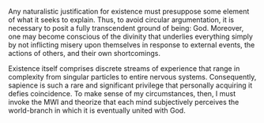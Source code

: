 Any naturalistic justification for existence must presuppose some element of what it seeks to explain. Thus, to avoid circular argumentation, it is necessary to posit a fully transcendent ground of being: God. Moreover, one may become conscious of the divinity that underlies everything simply by not inflicting misery upon themselves in response to external events, the actions of others, and their own shortcomings.

Existence itself comprises discrete streams of experience that range in complexity from singular particles to entire nervous systems. Consequently, sapience is such a rare and significant privilege that personally acquiring it defies coincidence. To make sense of my circumstances, then, I must invoke the MWI and theorize that each mind subjectively perceives the world-branch in which it is eventually united with God.
